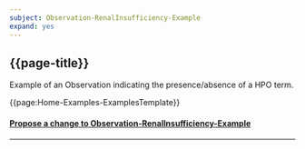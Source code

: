 ```yaml
---
subject: Observation-RenalInsufficiency-Example
expand: yes
---
```



## {{page-title}}

Example of an Observation indicating the presence/absence of a HPO term.



{{page:Home-Examples-ExamplesTemplate}}



<div id="Feedback" class="tabcontent">
<h4><a href='https://simplifier.net/NHS-Digital-FHIR-Genomics-Implementation-Guide/Observation-RenalInsufficiency-Example/~issues?level=File' target="_blank">Propose a change to Observation-RenalInsufficiency-Example</a></h4>
</div>

---
